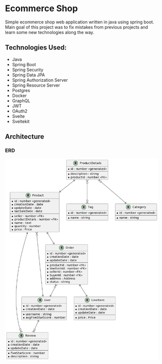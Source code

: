 # Ecommerce Shop
Simple ecommerce shop web application written in java using spring boot. Main goal of this project was to fix mistakes from previous projects and learn some new technologies along the way.

## Technologies Used:
- Java
- Spring Boot
- Spring Security
- Spring Data JPA
- Spring Authorization Server
- Spring Resource Server
- Postgres
- Docker
- GraphQL
- JWT
- OAuth2
- Svelte
- Sveltekit

## Architecture
### ERD
![erd](https://github.com/BartoszSocki/spring-sveltekit-oauth2-proof-of-concept/blob/main/images/erd-v0.2.png)
